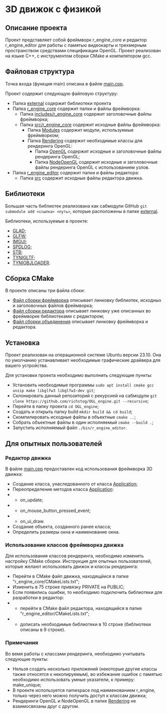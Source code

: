 # 3D движок с физикой
## Описание проекта
Проект представляет собой фреймворк r_engine_core и редактор r_engine_editor для работы с памятью видеокарты и трехмерным пространством средствами спецификации OpenGL. Проект реализован на языке C++, с инструментом сборки CMake и компилятором gcc.

## Файловая структура

Точка входа (функция main) описана в файле [main.cpp](https://github.com/richstog/OGL_engine/blob/master/r_engine_editor/src/main.cpp).

Проект содержит следующую файловую структуру:
+ Папка [external](https://github.com/richstog/OGL_engine/tree/master/external) содержит библиотеки проекта
+ Папка [r_engine_core](https://github.com/richstog/OGL_engine/tree/master/r_engine_core) содержит папки и файлы фреймворка:
  + Папка [includes/r_engine_core](https://github.com/richstog/OGL_engine/tree/master/r_engine_core/includes/r_engine_core) содержит заголовочные файлы фреймворка;
  + Папка [src/r_engine_core](https://github.com/richstog/OGL_engine/tree/master/r_engine_core/src/r_engine_core) содержит исходные файлы фреймворка:
    + Папка [Modules](https://github.com/richstog/OGL_engine/tree/master/r_engine_core/src/r_engine_core/Modules) содержит модули, используемые фреймворком;
    + Папка [Rendering](https://github.com/richstog/OGL_engine/tree/master/r_engine_core/src/r_engine_core/Rendering) содержит необходимые классы для рендеринга OpenGL:
      + Папка [OpenGL](https://github.com/richstog/OGL_engine/tree/master/r_engine_core/src/r_engine_core/Rendering/OpenGL) содержит исходные и заголовочные файлы рендеринга OpenGL;
      + Папка [NodeOpenGL]() содержит исходные и заголовочные файлы рендеринга OpenGL с использованием узлов.
+ Папка [r_engine_editor](https://github.com/richstog/OGL_engine/tree/master/r_engine_editor) содержит папки и файлы редактора:
  + Папка [src](https://github.com/richstog/OGL_engine/tree/master/r_engine_editor/src) содержит исходные файлы редактора движка.

## Библиотеки
Большая часть библиотек реализована как сабмодули GitHub ```git submodule add <ссылка> <путь>```, которые расположены в папке [external](https://github.com/richstog/OGL_engine/tree/master/external).

Библиотеки, используемые в проекте:
+ [GLAD](https://glad.dav1d.de/);
+ [GLFW](https://github.com/glfw/glfw);
+ [IMGUI](https://github.com/ocornut/imgui);
+ [SPDLOG](https://github.com/gabime/spdlog);
+ [STB](https://github.com/nothings/stb);
+ [TYNIGLTF](https://github.com/syoyo/tinygltf);
+ [TYNIOBJLOADER](https://github.com/tinyobjloader/tinyobjloader).

## Сборка CMake
В проекте описаны три файла сбоки:
+ [Файл сборки фреймворка](https://github.com/richstog/OGL_engine/blob/master/r_engine_core/CMakeLists.txt) описывает линковку библиотек, исходных и заголовочных файлов фреймворка;
+ [Файл сборки редактора](https://github.com/richstog/OGL_engine/blob/master/r_engine_editor/CMakeLists.txt) описывает линковку уже описанных во фреймворке библиотеками с редактором;
+ [Файл сборки объединения](https://github.com/richstog/OGL_engine/blob/master/CMakeLists.txt) описывает линковку фреймворка и редактора.

## Установка
Проект реализован на операционной системе Ubuntu версии 23.10. Она по умолчанию устанавливает необходимые графические драйвера для вашего устройства.

Для установки проекта необходимо выполнить следующие пункты:
+ Установить необходимые программы ```sudo apt install cmake gcc unzip make libglfw3 libglfw3-dev git```;
+ Склонировать данный репозиторий с рекурсией на сабмодули ```git clone https://github.com/richstog/OGL_engine.git --recursive```;
+ Перейти в папку проекта ```cd OGL_engine```;
+ Создать и открыть папку build ```mkdir build && cd build```;
+ Скомпилировать исходные файлы в объектные ```cmake ..```;
+ Собрать объектные файлы в один исполняемый ```cmake --build .```;
+ Запустить исполняемый файл ```./bin/r_engine_editor```.

## Для опытных пользователей
### Редактор движка
В файле [main.cpp](https://github.com/richstog/OGL_engine/blob/master/r_engine_editor/src/main.cpp) предоставлен код использования фреймворка 3D движка:
+ Создание класса, унаследованного от класса [Application](https://github.com/richstog/OGL_engine/blob/master/r_engine_core/includes/r_engine_core/Application.hpp);
+ Переопределение методов класса [Application](https://github.com/richstog/OGL_engine/blob/master/r_engine_core/includes/r_engine_core/Application.hpp):
+ + on_update;
+ + on_mouse_button_pressed_event;
+ + on_ui_draw.
+ Создание объекта, созданного ранее класса;
+ Определить размеры окна и наименование окна.

### Использование классов фреймворка движка
Для использования классов рендеринга, необходимо изменить настройку CMake сборки.
Инструкция для опытных пользователей, которые желают использовать движок и классы рендеринга:
+ Перейти в CMake файл движка, находящйися в папке "r_engine_core/CMakeLists.txt";
+ Изменить в 75 строке привязку PRIVATE на PUBLIC;
+ Если появились ошибки, то необходимо подключить библиотеки для разработки в редактор:
+ + перейти в CMake файл редактора, находящийся в папке "r_engine_editor/CMakeLists.txt";
+ + дописать необходимые библиотеки в 10 строке (библиотеки описаны в 9 строке).
 
### Примечания
Во вемя работы с классами рендеринга, необходимо учитывать следующие пункты:
+ Нельзя создать несколько приложений (некоторые другие классы также относятся к некопируемым), во избежание ошибок с памятью необходимо использовать умные указатели, к примеру: make_unique;
+ В проекте используется namespace под наименованием r_engine, только через него можно получить доступ к классам движка;
+ Рендеринги OpenGL и NodeOpenGL в папке [Rendering](https://github.com/richstog/OGL_engine/tree/master/r_engine_core/src/r_engine_core/Rendering) не взаимосвязаны друг с другом.
